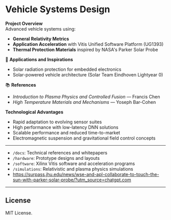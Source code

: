 # Vehicle Systems Design

 **Project Overview**  
Advanced vehicle systems using:

- **General Relativity Metrics** 
- **Application Acceleration** with Vitis Unified Software Platform (UG1393)
- **Thermal Protection Materials** inspired by NASA's Parker Solar Probe

🚀 **Applications and Inspirations**  
- Solar radiation protection for embedded electronics
- Solar-powered vehicle architecture (Solar Team Eindhoven Lightyear 0)

📚 **References**  
- *Introduction to Plasma Physics and Controlled Fusion* — Francis Chen  
- *High Temperature Materials and Mechanisms* — Yoseph Bar-Cohen  

 **Technological Advantages**  
- Rapid adaptation to evolving sensor suites  
- High performance with low-latency DNN solutions  
- Scalable performance and reduced time-to-market  
- Electromagnetic suspension and gravitational field control concepts  

---

- `/docs`: Technical references and whitepapers
- `/hardware`: Prototype designs and layouts
- `/software`: Xilinx Vitis software and acceleration programs
- `/simulations`: Relativistic and plasma physics simulations
- https://surpass.jhu.edu/news/wse-and-apl-collaborate-to-touch-the-sun-with-parker-solar-probe/?utm_source=chatgpt.com

---

## License

MIT License.

